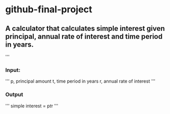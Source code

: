 # github-final-project
## A calculator that calculates simple interest given principal, annual rate of interest and time period in years.
'''
### Input:
'''
   p, principal amount
   t, time period in years
   r, annual rate of interest
'''
### Output
'''
   simple interest = p*t*r
'''
